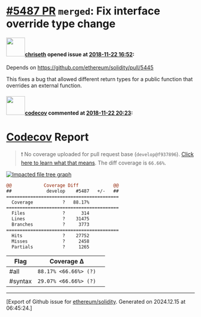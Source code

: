 # [\#5487 PR](https://github.com/ethereum/solidity/pull/5487) `merged`: Fix interface override type change

#### <img src="https://avatars.githubusercontent.com/u/9073706?v=4" width="50">[chriseth](https://github.com/chriseth) opened issue at [2018-11-22 16:52](https://github.com/ethereum/solidity/pull/5487):

Depends on https://github.com/ethereum/solidity/pull/5445

This fixes a bug that allowed different return types for a public function that overrides an external function.

#### <img src="https://avatars.githubusercontent.com/in/254?v=4" width="50">[codecov](https://github.com/apps/codecov) commented at [2018-11-22 20:23](https://github.com/ethereum/solidity/pull/5487#issuecomment-441115105):

# [Codecov](https://codecov.io/gh/ethereum/solidity/pull/5487?src=pr&el=h1) Report
> :exclamation: No coverage uploaded for pull request base (`develop@f937896`). [Click here to learn what that means](https://docs.codecov.io/docs/error-reference#section-missing-base-commit).
> The diff coverage is `66.66%`.

[![Impacted file tree graph](https://codecov.io/gh/ethereum/solidity/pull/5487/graphs/tree.svg?width=650&token=87PGzVEwU0&height=150&src=pr)](https://codecov.io/gh/ethereum/solidity/pull/5487?src=pr&el=tree)

```diff
@@            Coverage Diff             @@
##             develop    #5487   +/-   ##
==========================================
  Coverage           ?   88.17%           
==========================================
  Files              ?      314           
  Lines              ?    31475           
  Branches           ?     3773           
==========================================
  Hits               ?    27752           
  Misses             ?     2458           
  Partials           ?     1265
```

| Flag | Coverage Δ | |
|---|---|---|
| #all | `88.17% <66.66%> (?)` | |
| #syntax | `29.07% <66.66%> (?)` | |


-------------------------------------------------------------------------------



[Export of Github issue for [ethereum/solidity](https://github.com/ethereum/solidity). Generated on 2024.12.15 at 06:45:24.]

